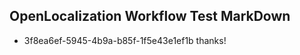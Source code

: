 ## OpenLocalization Workflow Test MarkDown
* 3f8ea6ef-5945-4b9a-b85f-1f5e43e1ef1b thanks!

<!--HONumber=Jul16_HO4-->


